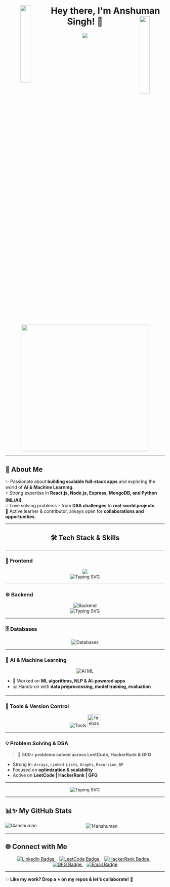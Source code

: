 <h1 align="center">
  <img align="left" src="https://user-images.githubusercontent.com/65187002/144930161-2f783401-8d27-4fdf-a2f7-cc0ba32f1f1f.gif" width="25%">
  <span>Hey there, I'm Anshuman Singh! 👋</span>
  <img align="right" src="https://user-images.githubusercontent.com/65187002/144930161-2f783401-8d27-4fdf-a2f7-cc0ba32f1f1f.gif" width="25%">
</h1>

<div align="center">
  <img src="https://readme-typing-svg.herokuapp.com?font=Fira+Code&size=22&duration=3000&pause=1000&color=F79327&center=true&vCenter=true&width=700&lines=Full+Stack+Developer+%7C+AI%2FML+Explorer;Building+Web+%26+AI-Powered+Apps;500%2B+DSA+Problems+Solved;Open+to+Collaborations+%26+Opportunities;Always+Learning%2C+Always+Creating!" />
</div>


<p align="center">
  <img src="https://media.giphy.com/media/qgQUggAC3Pfv687qPC/giphy.gif" width="400"/>
</p>

---

## 🚀 About Me  
✨ Passionate about **building scalable full-stack apps** and exploring the world of **AI & Machine Learning**.  
⚡ Strong expertise in **React.js, Node.js, Express, MongoDB, and Python (ML/AI)**.  
💡 Love solving problems – from **DSA challenges** to **real-world projects**.  
🌱 Active learner & contributor, always open for **collaborations and opportunities**.  

---

<h2 align="center">🛠️ Tech Stack & Skills</h2>

---

### 🎨 Frontend  
<div align="center">
<img src="https://skillicons.dev/icons?i=html,css,js,react,tailwind,bootstrap,redux" />
</div>

<div align="center">
  <img src="https://readme-typing-svg.demolab.com?font=Fira+Code&size=20&pause=1000&color=36BCF7&center=true&width=600&lines=Interactive+UIs+with+React+%26+Next.js;Responsive+Designs+with+Tailwind+CSS;Modern+JavaScript+(ES6%2B);State+Management+using+Redux" alt="Typing SVG" />
</div>

---

### ⚙️ Backend  
<div align="center">
  <img src="https://skillicons.dev/icons?i=nodejs,express" alt="Backend" />
</div>

<div align="center">
  <img src="https://readme-typing-svg.demolab.com?font=Fira+Code&size=20&pause=1000&color=F76D36&center=true&width=600&lines=RESTful+APIs+with+Node.js+%26+Express;Python+for+ML+%26+Data+Processing;Authentication%2C+Routing%2C+Middleware" alt="Typing SVG" />
</div>

---

### 🗄️ Databases  
<div align="center">
  <img src="https://skillicons.dev/icons?i=mongodb,mysql" alt="Databases" />
</div>

---

### 🤖 AI & Machine Learning  
<div align="center">
  <img src="https://skillicons.dev/icons?i=python,langchain,opencv" alt="AI ML" />
</div>

- 🧠 Worked on **ML algorithms, NLP & AI-powered apps**  
- 📊 Hands-on with **data preprocessing, model training, evaluation**  

---

### 🧰 Tools & Version Control  
<div align="center">
  <img src="https://skillicons.dev/icons?i=git,github,vscode,postman,figma" alt="Tools" />
  <a href="https://firebase.google.com/" target="_blank" rel="noreferrer"> <img src="https://www.vectorlogo.zone/logos/firebase/firebase-icon.svg" alt="firebase" width="40" height="40"/> </a>
</div>

---

### 💡 Problem Solving & DSA  
> 🧩 **500+ problems solved across LeetCode, HackerRank & GFG**

- Strong in: `Arrays`, `Linked Lists`, `Graphs`, `Recursion`, `DP`  
- Focused on **optimization & scalability**  
- Active on **LeetCode | HackerRank | GFG**  

---

<div align="center">
  <img src="https://readme-typing-svg.demolab.com?font=JetBrains+Mono&size=20&pause=1000&color=00F7FF&center=true&vCenter=true&width=700&lines=Open+to+collaborations+%26+exciting+projects;Let's+build+AI-powered+apps+together!" alt="Typing SVG" />
</div>

---

## 📊✨ My GitHub Stats

<div align="center">

  <p><img align="left" src="https://github-readme-stats.vercel.app/api/top-langs?username=14anshuman&show_icons=true&locale=en&layout=compact" alt="14anshuman" /></p>

<p>&nbsp;<img align="center" src="https://github-readme-stats.vercel.app/api?username=14anshuman&show_icons=true&locale=en" alt="14anshuman" /></p>

</div>

---

## 🌐 Connect with Me  

<p align="center">
  <a href="https://linkedin.com/in/anshuman14" target="blank">
    <img src="https://img.shields.io/badge/LinkedIn-0A66C2?style=for-the-badge&logo=linkedin&logoColor=white" alt="LinkedIn Badge"/>
  </a>
  &nbsp;&nbsp;
  <a href="https://leetcode.com/14anshuman" target="blank">
    <img src="https://img.shields.io/badge/LeetCode-FFA116?style=for-the-badge&logo=leetcode&logoColor=black" alt="LeetCode Badge"/>
  </a>
  &nbsp;&nbsp;
  <a href="https://www.hackerrank.com/14anshuman" target="blank">
    <img src="https://img.shields.io/badge/HackerRank-2EC866?style=for-the-badge&logo=hackerrank&logoColor=white" alt="HackerRank Badge"/>
  </a>
  &nbsp;&nbsp;
  <a href="https://auth.geeksforgeeks.org/user/singhanshfzj2" target="blank">
    <img src="https://img.shields.io/badge/GeeksforGeeks-2F8D46?style=for-the-badge&logo=geeksforgeeks&logoColor=white" alt="GFG Badge"/>
  </a>
  &nbsp;&nbsp;
  <a href="mailto:anshuman@example.com">
    <img src="https://img.shields.io/badge/Email-D14836?style=for-the-badge&logo=gmail&logoColor=white" alt="Email Badge"/>
  </a>
</p>

---

✨ **Like my work? Drop a ⭐ on my repos & let’s collaborate!** 🚀
